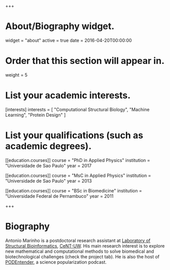 +++
# About/Biography widget.
widget = "about"
active = true
date = 2016-04-20T00:00:00

# Order that this section will appear in.
weight = 5

# List your academic interests.
[interests]
  interests = [
    "Computational Structural Biology",
    "Machine Learning",
    "Protein Design"
  ]

# List your qualifications (such as academic degrees).
[[education.courses]]
  course = "PhD in Applied Physics"
  institution = "Universidade de Sao Paulo"
  year = 2017

[[education.courses]]
  course = "MsC in Applied Physics"
  institution = "Universidade de Sao Paulo"
  year = 2013

[[education.courses]]
  course = "BSc in Biomedicine"
  institution = "Universidade Federal de Pernambuco"
  year = 2011

+++

# Biography

Antonio Marinho is a postdoctoral research assistant at [Laboratory of Structural Bioinformatics](https://lbs.cent.uw.edu.pl/), [CeNT-UW](https://cent.uw.edu.pl/en/). His main research interest is to explore new mathematical and computational methods to solve biomedical and biotechnological challenges (check the project tab). He is also the host of [PODEntender](podentender.com), a science popularization podcast.
